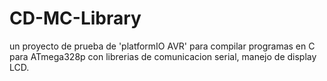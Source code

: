# CD-MC-Library
 un proyecto de prueba de 'platformIO AVR' para compilar programas en C para ATmega328p con librerias de comunicacion serial, manejo de display LCD.
